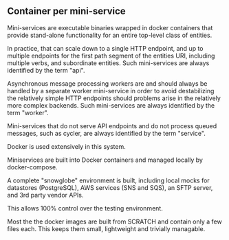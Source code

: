 ## Container per mini-service

Mini-services are executable binaries wrapped in docker containers that provide stand-alone functionality for an entire top-level class of entities.

In practice, that can scale down to a single HTTP endpoint, and up to multiple endpoints for the first path segment of the entities URI, including multiple verbs, and subordinate entities. Such mini-services are always identified by the term "api".

Asynchronous message processing workers are and should always be handled by a separate worker mini-service in order to avoid destabilizing the relatively simple HTTP endpoints should problems arise in the relatively more complex backends. Such mini-services are always identified by the term "worker".

Mini-services that do not serve API endpoints and do not process queued messages, such as cycler, are always identified by the term "service".

Docker is used extensively in this system.

Miniservices are built into Docker containers and managed locally by docker-compose.

A complete "snowglobe" environment is built, including local mocks for datastores (PostgreSQL), AWS services (SNS and SQS), an SFTP server, and 3rd party vendor APIs.

This allows 100% control over the testing environment.

Most the the docker images are built from SCRATCH and contain only a few files each. This keeps them small, lightweight and trivially managable.
